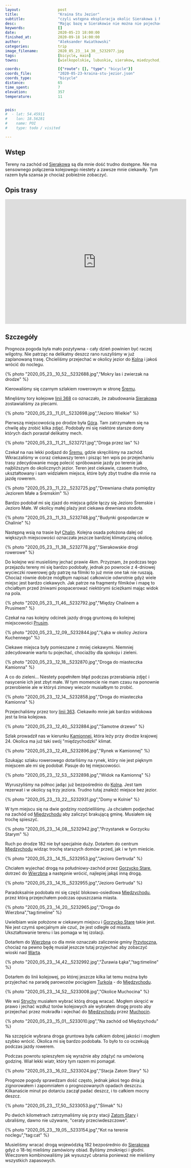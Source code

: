 ```yaml
---
layout:                 post
title:                  "Kraina Stu Jezior"
subtitle:               "czyli wstępna eksploracja okolic Sierakowa i Międzychodu"
desc:                   "Mając bazę w Sierakowie nie można nie pojechać na wschód aby odkrywać ogrom lokalnych zakamarków. Tego dnia poznaliśmy istotę tego regionu."
keywords:               []
date:                   2020-05-23 18:00:00
finished_at:            2020-09-18 14:00:00
author:                 "Aleksander Kwiatkowski"
categories:             trip
image_filename:         2020_05_23__14_30__5232977.jpg
tags:                   [bicycle, main]
towns:                  [wielkopolskie, lubuskie, sierakow, miedzychod, przytoczna]

coords:                 [{"route": [], "type": "bicycle"}]
coords_file:            "2020-05-23-kraina-stu-jezior.json"
coords_type:            "bicycle"
distance:               65
time_spent:             7
elevation:              357
temperature:            11


pois:
#  - lat: 54.45911
#    lon: 18.56281
#    name: POI
#    type: todo / visited

---
```


[wiki-linia-363]: https://pl.wikipedia.org/wiki/Linia_kolejowa_nr_363
[wiki-linia-368]: https://pl.wikipedia.org/wiki/Linia_kolejowa_nr_368
[wiki-kolno]: https://pl.wikipedia.org/wiki/Kolno_(powiat_mi%C4%99dzychodzki)
[wiki-srem-sierakow]: https://pl.wikipedia.org/wiki/%C5%9Arem_(Przemy%C5%9Bl)
[wiki-sierakow]: https://pl.wikipedia.org/wiki/Sierak%C3%B3w
[wiki-gora-sierakow]: https://pl.wikipedia.org/wiki/G%C3%B3ra_(wie%C5%9B_w_powiecie_mi%C4%99dzychodzkim)
[wiki-chalin]: https://pl.wikipedia.org/wiki/Chalin_(wojew%C3%B3dztwo_wielkopolskie)
[wiki-prusim]: https://pl.wikipedia.org/wiki/Prusim_(wojew%C3%B3dztwo_wielkopolskie)
[wiki-kamionna]: https://pl.wikipedia.org/wiki/Kamionna_(wojew%C3%B3dztwo_wielkopolskie)
[wiki-miedzychod]: https://pl.wikipedia.org/wiki/Mi%C4%99dzych%C3%B3d
[wiki-gorzycko-stare]: https://pl.wikipedia.org/wiki/Gorzycko_Stare
[wiki-wierzbno]: https://pl.wikipedia.org/wiki/Wierzbno_(wojew%C3%B3dztwo_lubuskie)
[wiki-przytoczna-gmina]: https://pl.wikipedia.org/wiki/Przytoczna_(gmina)
[wiki-warta]: https://pl.wikipedia.org/wiki/Warta
[wiki-strychy]: https://pl.wikipedia.org/wiki/Strychy
[wiki-muchocin]: https://pl.wikipedia.org/wiki/Muchocin
[wiki-zatom-stary]: https://pl.wikipedia.org/wiki/Zatom_Stary

[turkol]: http://www.turkol.pl/


## Wstęp

Tereny na zachód od [Sierakowa][wiki-sierakow] są dla mnie dość trudno dostępne.
Nie ma sensownego połączenia kolejowego niestety a zawsze mnie ciekawiły.
Tym razem była szansa je chociaż pobieżnie zobaczyć.

## Opis trasy

<iframe height='405' width='590' frameborder='0' allowtransparency='true' scrolling='no' src='https://www.strava.com/activities/3505359602/embed/96611eade2df8b683f9b92b70538a645d168a595'></iframe>

## Szczegóły

Prognoza pogoda była mało pozytywna - cały dzień powinien być raczej wilgotny. Nie
patrząc na delikatny deszcz rano ruszyliśmy w już zaplanowaną
trasę. Chcieliśmy przejechać w okolicy jezior do [Kolna][wiki-kolno]
i jakoś wrócić do noclegu.

{% photo "2020_05_23__10_52__5232688.jpg","Mokry las i zwierzak na drodze" %}

Kierowaliśmy się czarnym szlakiem rowerowym w stronę [Śremu][wiki-srem-sierakow].

Minęliśmy tory kolejowe [linii 368][wiki-linia-368] co oznaczało, że zabudowania
[Sierakowa][wiki-sierakow] zostawialiśmy za plecami.

{% photo "2020_05_23__11_01__5232698.jpg","Jezioro Wielkie" %}

Pierwszą miejscowością po drodze była [Góra][wiki-gora-sierakow]. Tam zatrzymałem się
na chwilę aby zrobić kilka zdjęć. Podobały mi się niektóre starsze domy których
dach porastał delikatny mech.

{% photo "2020_05_23__11_21__5232721.jpg","Droga przez las" %}

Czekał na nas lekki podjazd do [Śremu][wiki-srem-sierakow], gdzie skręciliśmy na
zachód. Wkraczaliśmy w coraz ciekawszy teren i pisząc ten wpis po przejechaniu
trasy zdecydowanie mogę polecić spróbowanie jazdy po terenie jak najbliższym
do okolicznych jezior. Teren jest ciekawie, czasem trudno, ukształtowany i
sam widziałem miejsca, które były zbyt trudne dla mnie na jazdę rowerem.

{% photo "2020_05_23__11_22__5232725.jpg","Drewniana chata pomiędzy Jeziorem Małe a Śremskim" %}

Bardzo podobał mi się zjazd do miejsca gdzie łączy się Jezioro Śremskie i Jezioro
Małe. W okolicy małej plaży jest ciekawa drewniana stodoła.

{% photo "2020_05_23__11_33__5232748.jpg","Budynki gospodarcze w Chalinie" %}

Następną wsią na trasie był [Chalin][wiki-chalin]. Kolejna osada położona dalej od
większych miejscowości oznaczała jeszcze bardziej klimatyczną okolicę.

{% photo "2020_05_23__11_38__5232778.jpg","Sierakowskie drogi rowerowe" %}

Do kolejne wsi musieliśmy jechać prawie 4km. Przyznam, że podczas tego przejazdu
tereny mi się bardzo podobały, jednak po powrocie z 4-dniowej wycieczki
rowerowej gdy patrzę na filmiki to już mnie one tak nie ruszają. Chociaż równie dobrze
mógłbym napisać całkowicie odwrotnie gdyż wiele miejsc jest bardzo ciekawych.
Jak patrze na fragmenty filmików i mapę to chciałbym przed żniwami pospacerować
niektórymi ścieżkami mając widok na pola.

{% photo "2020_05_23__11_46__5232792.jpg","Między Chalinem a Prusimem" %}

Czekał na nas kolejny odcinek jazdy drogą gruntową do kolejnej miejscowości
[Prusim][wiki-prusim].

{% photo "2020_05_23__12_09__5232844.jpg","Łąka w okolicy Jeziora Kuchennego" %}

Ciekawe miejsca były pomieszane z mniej ciekawymi. Niemniej zdecydowanie warto
tu pojechać, chociażby dla spokoju i zieleni.

{% photo "2020_05_23__12_18__5232870.jpg","Droga do miasteczka Kamionna" %}

A co do zieleni... Niestety popełniłem błąd podczas przerabiania zdjęć i
nasycenie ich jest zbyt małe. W tym momencie nie mam czasu na ponownie przerobienie
ale w któryś zimowy wieczór musiałbym to zrobić.

{% photo "2020_05_23__12_14__5232858.jpg","Droga do miasteczka Kamionna" %}

Przejechaliśmy przez tory [linii 363][wiki-linia-363]. Ciekawiło mnie
jak bardzo widokowa jest ta linia kolejowa.

{% photo "2020_05_23__12_40__5232884.jpg","Samotne drzewo" %}

Szlak prowadził nas w kierunku [Kamionnej][wiki-kamionna], która leży przy
drodze krajowej 24. Okolica ma już taki swój "międzychodzki" klimat.

{% photo "2020_05_23__12_49__5232896.jpg","Rynek w Kamionnej" %}

Szukając szlaku rowerowego dotarliśmy na rynek, który nie jest pięknym miejscem
ale mi się podobał. Pasuje do tej miejscowości.

{% photo "2020_05_23__12_53__5232898.jpg","Widok na Kamionną" %}

Wyruszyliśmy na północ jadąc już bezpośrednio do [Kolna][wiki-kolno]. Jest tam rezerwat
i w okolicy są trzy jeziora. Trudno tutaj znaleźć miejsce bez jezior.

{% photo "2020_05_23__13_22__5232931.jpg","Domy w Kolnie" %}

W tym miejscu się na dwie godziny rozdzieliliśmy. Ja chciałem podjechać na
zachód od [Międzychodu][wiki-miedzychod] aby zaliczyć brakującą gminę.
Musiałem się trochę spieszyć.

{% photo "2020_05_23__14_08__5232942.jpg","Przystanek w Gorzycku Starym" %}

Ruch po drodze 182 nie był specjalnie duży. Dotarłem do centrum
[Międzychodu][wiki-miedzychod] widząc trochę starszych domów przed, jak i w
tym mieście.

{% photo "2020_05_23__14_15__5232953.jpg","Jezioro Gertruda" %}

Chciałem wyjechać drogą na południowy-zachód przez [Gorzycko Stare][wiki-gorzycko-stare],
dotrzeć do [Wierzbna][wiki-wierzbno] a następnie wrócić, najlepiej jakąś
inną drogą.

{% photo "2020_05_23__14_15__5232955.jpg","Jezioro Gertruda" %}

Paradoksalnie podobała mi się część blokowo-osiedlowa [Międzychodu][wiki-miedzychod],
przez którą przejechałem podczas opuszczania miasta.

{% photo "2020_05_23__14_20__5232965.jpg","Droga do Wierzbna","tag:timeline" %}

Uwielbiam wsie położone w ciekawym miejscu i [Gorzycko Stare][wiki-gorzycko-stare]
takie jest. Nie jest czymś specjalnym ale czuć, że jest odległe od miasta.
Ukształtowanie terenu i las pomaga w tej izolacji.

Dotarłem do [Wierzbna][wiki-wierzbno] co dla mnie oznaczało zaliczenie gminy
[Przytoczna][wiki-przytoczna-gmina], chociaż na pewno będę musiał jeszcze
tutaj przyjechać aby zobaczyć wioski nad [Wartą][wiki-warta].

{% photo "2020_05_23__14_42__5232992.jpg","Żurawia Łąka","tag:timeline" %}

Dotarłem do linii kolejowej, po której jeszcze kilka lat temu można było
przyjechać na paradę parowozów pociągiem [Turkola][turkol] - do
[Międzychodu][wiki-miedzychod].

{% photo "2020_05_23__14_52__5233008.jpg","Okolice Muchocina" %}

We wsi [Strychy][wiki-strychy] musiałem wybrać którą drogą wracać.
Mogłem skręcić w prawo i jechać wzdłuż torów kolejowych ale wybrałem drogę
prosto aby przejechać przez mokradła i wjechać
do [Międzychodu][wiki-miedzychod] przez [Muchocin][wiki-muchocin].

{% photo "2020_05_23__15_01__5233010.jpg","Na zachód od Międzychodu" %}

Na szczęście wybrana droga gruntowa była całkiem dobrej jakości i mogłem
szybko wrócić. Okolica mi się bardzo podobała. To było to co oczekują
podczas jazdy rowerem.

Podczas powrotu spieszyłem się wyraźnie aby zdążyć na umówioną godzinę.
Wiał lekki wiatr, który tym razem mi pomagał.

{% photo "2020_05_23__16_02__5233024.jpg","Stacja Zatom Stary" %}

Prognoze pogody sprawdzam dość często, jednak jakoś tego dnia ją zignorowałem i
zapomniałem o prognozowanych opadach deszczu. Kilkanaście minut po dotarciu zaczął padać
deszcz, i to całkiem mocny deszcz.

{% photo "2020_05_23__17_50__5233053.jpg","Ślimak" %}

Po dwóch kilometrach zatrzymaliśmy się przy stacji [Zatom Stary][wiki-zatom-stary]
i ubraliśmy, dawno nie używane, "ceraty przeciwdeszczowe".

{% photo "2020_05_23__19_05__5233154.jpg","Kot na terenie noclegu","tag:cat" %}

Musieliśmy wracać drogą wojewódzką 182 bezpośrednio do [Sierakowa][wiki-sierakow]
gdyż o 18-tej mieliśmy zamówiony obiad. Byliśmy zmoknięci i głodni.
Wieczorem kombinowaliśmy jak wysuszyć ubrania ponieważ nie mieliśmy wszystkich
zapasowych.
